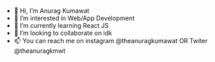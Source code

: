 - 👋 Hi, I’m Anurag Kumawat
- 👀 I’m interested in Web/App Development
- 🌱 I’m currently learning React JS
- 💞️ I’m looking to collaborate on idk
- 📫 You can reach me on instagram @theanuragkumawat OR Twiter @theanuragkmwt
